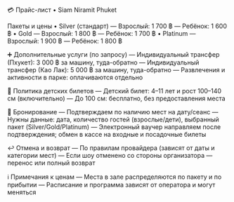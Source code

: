 💳 Прайс-лист • Siam Niramit Phuket

Пакеты и цены
• Silver (стандарт)
  — Взрослый: 1 700 ฿
  — Ребёнок: 1 600 ฿
• Gold
  — Взрослый: 1 800 ฿
  — Ребёнок: 1 700 ฿
• Platinum
  — Взрослый: 1 900 ฿
  — Ребёнок: 1 800 ฿

➕ Дополнительные услуги (по запросу)
— Индивидуальный трансфер (Пхукет): 3 000 ฿ за машину, туда-обратно
— Индивидуальный трансфер (Као Лак): 5 000 ฿ за машину, туда-обратно
— Развлечения и активности в парке: оплачиваются отдельно

👶 Политика детских билетов
— Детский билет: 4–11 лет и рост 100–140 см (включительно)
— До 100 см: бесплатно, без предоставления места

🧾 Бронирование
— Подтверждаем по наличию мест на дату/сеанс
— Нужны данные: дата, количество гостей (взрослые/дети), выбранный пакет (Silver/Gold/Platinum)
— Электронный ваучер направляем после подтверждения; обмен в кассе на входные и посадочные билеты

↩️ Отмена и возврат
— По правилам провайдера (зависят от даты и категории мест)
— Если шоу отменено со стороны организатора — перенос или полный возврат

ℹ️ Примечания к ценам
— Места в зале распределяются по пакету и по прибытии
— Расписание и программа зависят от оператора и могут меняться

